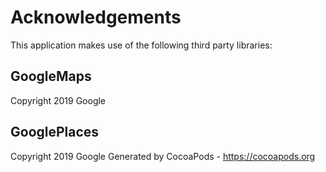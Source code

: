 # Acknowledgements
This application makes use of the following third party libraries:

## GoogleMaps

Copyright 2019 Google

## GooglePlaces

Copyright 2019 Google
Generated by CocoaPods - https://cocoapods.org
